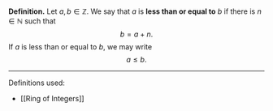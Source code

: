**Definition.** Let $a,b\in \mathbb{Z}$. We say that $a$ is **less than or equal to** $b$ if there is $n\in \mathbb{N}$ such that $$b=a+n.$$If $a$ is less than or equal to $b$, we may write $$a\leq b.$$
***
Definitions used:
- [[Ring of Integers]]